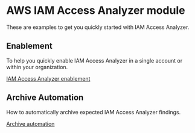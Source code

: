 # AWS IAM Access Analyzer module

These are examples to get you quickly started with IAM Access Analyzer.

## Enablement


To help you quickly enable IAM Access Analyzer in a single account or within your organization.

[IAM Access Analyzer enablement](enablement)

## Archive Automation

How to automatically archive expected IAM Access Analyzer findings.

[Archive automation](step-functions-archive-findings)
